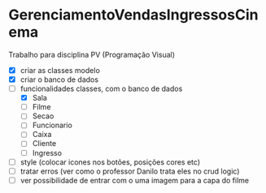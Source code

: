 # GerenciamentoVendasIngressosCinema
Trabalho para disciplina PV (Programação Visual)

- [x] criar as classes modelo 
- [x] criar o banco de dados 
- [ ] funcionalidades classes, com o banco de dados
	- [x] Sala 
	- [ ] Filme
	- [ ] Secao
	- [ ] Funcionario
	- [ ] Caixa
	- [ ] Cliente
	- [ ] Ingresso
- [ ] style (colocar icones nos botões, posições cores etc)
- [ ] tratar erros (ver como o professor Danilo trata eles no crud logic)
- [ ] ver possibilidade de entrar com o uma imagem para a capa do filme
